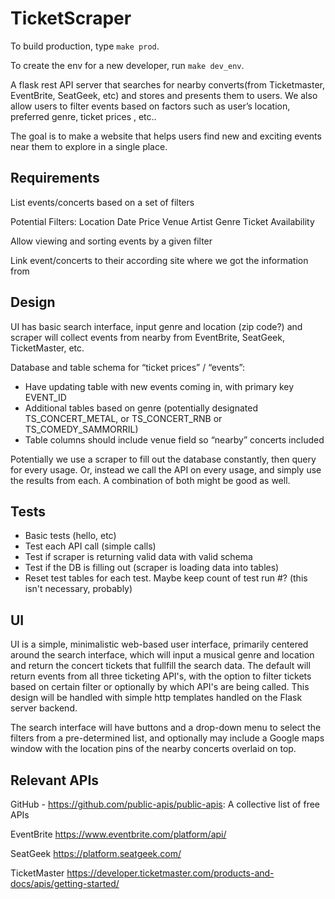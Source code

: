 # TicketScraper

To build production, type `make prod`.

To create the env for a new developer, run `make dev_env`.

A flask rest API server that searches for nearby converts(from Ticketmaster, EventBrite, SeatGeek, etc) and stores and presents them to users. We also allow users to filter events based on factors such as user’s location, preferred genre, ticket prices , etc..

The goal is to make a website that helps users find new and exciting events near them to explore in a single place.


## Requirements

List events/concerts based on a set of filters

Potential Filters:
    Location
    Date
    Price
    Venue
    Artist
    Genre
    Ticket Availability

Allow viewing and sorting events by a given filter

Link event/concerts to their according site where we got the information from

## Design

UI has basic search interface, input genre and location (zip code?) and scraper will collect events from
nearby from EventBrite, SeatGeek, TicketMaster, etc. 

Database and table schema for “ticket prices” / “events”:
- Have updating table with new events coming in, with primary key EVENT_ID
- Additional tables based on genre (potentially designated TS_CONCERT_METAL, or TS_CONCERT_RNB or TS_COMEDY_SAMMORRIL)
- Table columns should include venue field so “nearby” concerts included

Potentially we use a scraper to fill out the database constantly, then query for every usage. Or, instead we call the API on every usage, and simply use the results from each. A combination of both might be good as well.

## Tests

- Basic tests (hello, etc)
- Test each API call (simple calls)
- Test if scraper is returning valid data with valid schema
- Test if the DB is filling out (scraper is loading data into tables)
- Reset test tables for each test. Maybe keep count of test run #? (this isn't necessary, probably)

## UI

UI is a simple, minimalistic web-based user interface, primarily centered around the search interface, which will 
input a musical genre and location and return the concert tickets that fullfill the search data. The default will 
return events from all three ticketing API's, with the option to filter tickets based on certain filter or optionally
by which API's are being called. This design will be handled with simple http templates handled on the Flask server backend.

The search interface will have buttons and a drop-down menu to select the filters from a pre-determined list, and optionally may
include a Google maps window with the location pins of the nearby concerts overlaid on top.

## Relevant APIs

GitHub - https://github.com/public-apis/public-apis: A collective list of free APIs

EventBrite https://www.eventbrite.com/platform/api/

SeatGeek https://platform.seatgeek.com/

TicketMaster https://developer.ticketmaster.com/products-and-docs/apis/getting-started/
